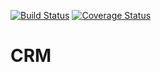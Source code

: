 [![Build Status](https://travis-ci.org/Vyrent/CRM.svg?branch=master)](https://travis-ci.org/Vyrent/CRM)
[![Coverage Status](https://coveralls.io/repos/github/Vyrent/CRM/badge.svg?branch=master)](https://coveralls.io/github/Vyrent/CRM?branch=master)

# CRM
